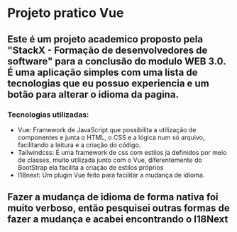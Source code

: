 # Projeto pratico Vue

## Este é um projeto academico proposto pela "StackX - Formação de desenvolvedores de software" para a conclusão do modulo WEB 3.0. É uma aplicação simples com uma lista de tecnologias que eu possuo experiencia e um botão para alterar o idioma da pagina.
### Tecnologias utilizadas:

 - Vue: Framework de JavaScript que possibilita a utilização de componentes e junta o HTML, o CSS e a lógica num só arquivo, facilitando a leitura e a criação do código.
 - Tailwindcss: É uma framework de css com estilos ja definidos por meio de classes, muito utilizada junto com o Vue, diferentemente do BootStrap ela facilita a criação de estilos próprios 
 - I18next: Um plugin Vue feito para facilitar a mudança de idioma.

## Fazer a mudança de idioma de forma nativa foi muito verboso, então pesquisei outras formas de fazer a mudança e acabei encontrando o I18Next
